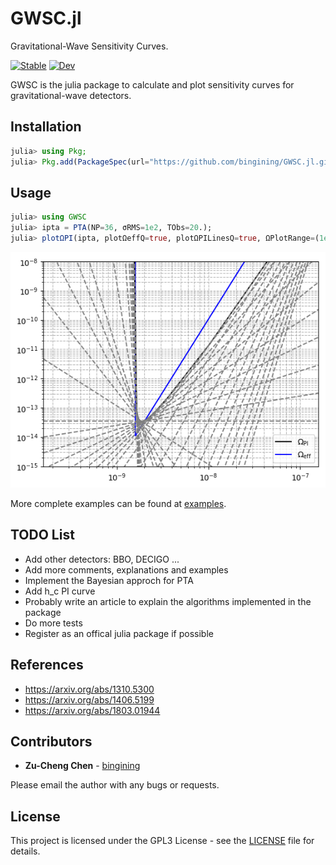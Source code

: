 # GWSC.jl

Gravitational-Wave Sensitivity Curves.

[![Stable](https://img.shields.io/badge/docs-stable-blue.svg)](https://bingining.github.io/GWSC.jl/stable)
[![Dev](https://img.shields.io/badge/docs-dev-blue.svg)](https://bingining.github.io/GWSC.jl/dev)

GWSC is the julia package to calculate and plot sensitivity curves for gravitational-wave detectors.

## Installation

```julia
julia> using Pkg;
julia> Pkg.add(PackageSpec(url="https://github.com/bingining/GWSC.jl.git"))
```


## Usage

```julia
julia> using GWSC
julia> ipta = PTA(NP=36, σRMS=1e2, TObs=20.);
julia> plotΩPI(ipta, plotΩeffQ=true, plotΩPILinesQ=true, ΩPlotRange=(1e-15, 1e-8))
```
![](https://github.com/bingining/GWSC.jl/blob/master/test/pta.png)

More complete examples can be found at [examples](https://github.com/bingining/GWSC.jl/tree/master/examples).

## TODO List

- Add other detectors: BBO, DECIGO ...
- Add more comments, explanations and examples
- Implement the Bayesian approch for PTA
- Add h_c PI curve
- Probably write an article to explain the algorithms implemented in the package
- Do more tests
- Register as an offical julia package if possible

## References

* https://arxiv.org/abs/1310.5300
* https://arxiv.org/abs/1406.5199
* https://arxiv.org/abs/1803.01944

## Contributors

* **Zu-Cheng Chen** - [bingining](https://github.com/bingining/)

Please email the author with any bugs or requests. 

## License

This project is licensed under the GPL3 License - see the [LICENSE](LICENSE) file for details.
